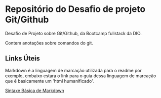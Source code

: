 # Repositório do Desafio de projeto Git/Github
Desafio de Projeto sobre Git/Github, da Bootcamp fullstack da DIO.

Contem anotações sobre comandos do git.

## Links Úteis
Markdown é a linguagem de marcação utilizada para o readme por exemplo, embaixo estara o link para o guia dessa linguagem de marcação que é basicamente um 'html humanificado'.

[Sintaxe Básica de Markdown](https://www.markdownguide.org/)
